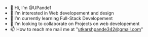 - 👋 Hi, I’m @UPande1
- 👀 I’m interested in Web developement and design
- 🌱 I’m currently learning Full-Stack Developement
- 💞️ I’m looking to collaborate on Projects on web developement
- 📫 How to reach me mail me at "utkarshpande342@gmail.com"

<!---
UPande1/UPande1 is a ✨ special ✨ repository because its `README.md` (this file) appears on your GitHub profile.
You can click the Preview link to take a look at your changes.
--->

